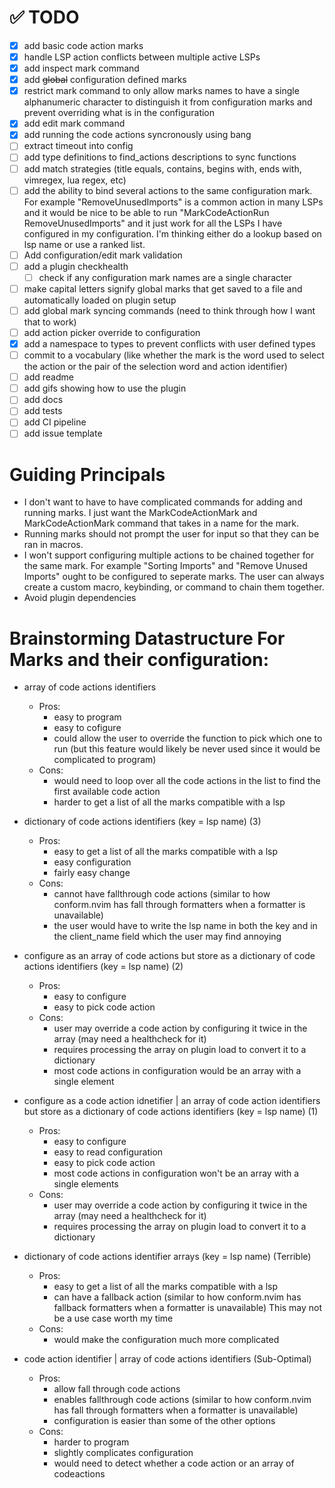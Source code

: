 # ✅ TODO

-   [x] add basic code action marks
-   [x] handle LSP action conflicts between multiple active LSPs
-   [x] add inspect mark command
-   [x] add ~~global~~ configuration defined marks
-   [x] restrict mark command to only allow marks names to have a single
        alphanumeric character to distinguish it from configuration marks and
        prevent overriding what is in the configuration
-   [x] add edit mark command
-   [x] add running the code actions syncronously using bang
-   [ ] extract timeout into config
-   [ ] add type definitions to find_actions descriptions to sync functions
-   [ ] add match strategies (title equals, contains, begins with, ends with, vimregex, lua regex, etc)
-   [ ] add the ability to bind several actions to the same configuration mark.
        For example "RemoveUnusedImports" is a common action in many LSPs and
        it would be nice to be able to run "MarkCodeActionRun RemoveUnusedImports"
        and it just work for all the LSPs I have configured in my configuration.
        I'm thinking either do a lookup based on lsp name or use a ranked list.
-   [ ] Add configuration/edit mark validation
-   [ ] add a plugin checkhealth
    -   [ ] check if any configuration mark names are a single character
-   [ ] make capital letters signify global marks that get saved to a file and
        automatically loaded on plugin setup
-   [ ] add global mark syncing commands (need to think through how I want that
        to work)
-   [ ] add action picker override to configuration
-   [x] add a namespace to types to prevent conflicts with user defined types
-   [ ] commit to a vocabulary (like whether the mark is the word used to select
        the action or the pair of the selection word and action identifier)
-   [ ] add readme
-   [ ] add gifs showing how to use the plugin
-   [ ] add docs
-   [ ] add tests
-   [ ] add CI pipeline
-   [ ] add issue template

# Guiding Principals

-   I don't want to have to have complicated commands for adding and running marks.
    I just want the MarkCodeActionMark and MarkCodeActionMark command that takes
    in a name for the mark.
-   Running marks should not prompt the user for input so that they can be ran in
    macros.
-   I won't support configuring multiple actions to be chained together for the
    same mark. For example "Sorting Imports" and "Remove Unused Imports" ought to
    be configured to seperate marks. The user can always create a custom macro,
    keybinding, or command to chain them together.
-   Avoid plugin dependencies

# Brainstorming Datastructure For Marks and their configuration:

-   array of code actions identifiers

    -   Pros:
        -   easy to program
        -   easy to cofigure
        -   could allow the user to override the function to pick which one to run
            (but this feature would likely be never used since it would be complicated to program)
    -   Cons:
        -   would need to loop over all the code actions in the list to find the
            first available code action
        -   harder to get a list of all the marks compatible with a lsp

-   dictionary of code actions identifiers (key = lsp name)
    (3)

    -   Pros:
        -   easy to get a list of all the marks compatible with a lsp
        -   easy configuration
        -   fairly easy change
    -   Cons:
        -   cannot have fallthrough code actions (similar to how conform.nvim has fall through
            formatters when a formatter is unavailable)
        -   the user would have to write the lsp name in both the key and in the client_name field which the user may find annoying

-   configure as an array of code actions but store as a dictionary of code actions identifiers (key = lsp name)
    (2)

    -   Pros:
        -   easy to configure
        -   easy to pick code action
    -   Cons:
        -   user may override a code action by configuring it twice in the array (may need a healthcheck for it)
        -   requires processing the array on plugin load to convert it to a dictionary
        -   most code actions in configuration would be an array with a single element

-   configure as a code action idnetifier | an array of code action identifiers
    but store as a dictionary of code actions identifiers (key = lsp name)
    (1)

    -   Pros:
        -   easy to configure
        -   easy to read configuration
        -   easy to pick code action
        -   most code actions in configuration won't be an array with a single elements
    -   Cons:
        -   user may override a code action by configuring it twice in the array (may need a healthcheck for it)
        -   requires processing the array on plugin load to convert it to a dictionary

-   dictionary of code actions identifier arrays (key = lsp name)
    (Terrible)

    -   Pros:
        -   easy to get a list of all the marks compatible with a lsp
        -   can have a fallback action (similar to how conform.nvim has fallback
            formatters when a formatter is unavailable) This may not be a use case worth my time
    -   Cons:
        -   would make the configuration much more complicated

-   code action identifier | array of code actions identifiers
    (Sub-Optimal)
    -   Pros:
        -   allow fall through code actions
        -   enables fallthrough code actions (similar to how conform.nvim has fall through
            formatters when a formatter is unavailable)
        -   configuration is easier than some of the other options
    -   Cons:
        -   harder to program
        -   slightly complicates configuration
        -   would need to detect whether a code action or an array of codeactions
